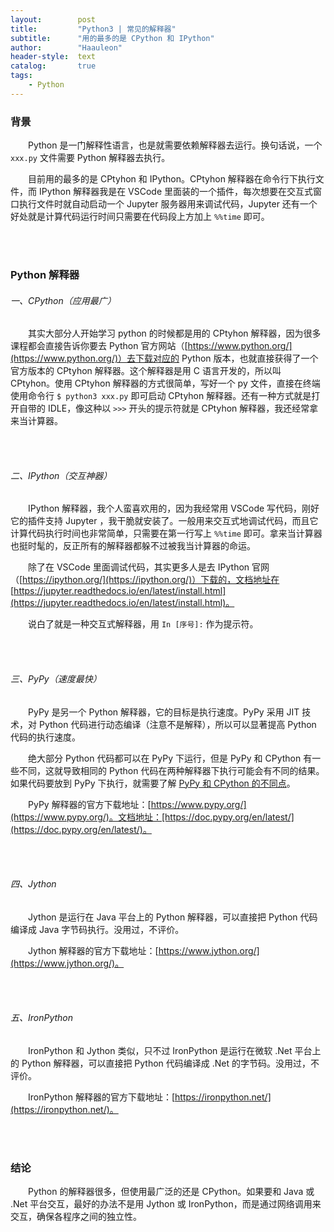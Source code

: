 ```yaml
---
layout:        post
title:         "Python3 | 常见的解释器"
subtitle:      "用的最多的是 CPython 和 IPython"
author:        "Haauleon"
header-style:  text
catalog:       true
tags:
    - Python
---
```


### 背景
&emsp;&emsp;Python 是一门解释性语言，也是就需要依赖解释器去运行。换句话说，一个 `xxx.py` 文件需要 Python 解释器去执行。       

&emsp;&emsp;目前用的最多的是 CPtyhon 和 IPython。CPtyhon 解释器在命令行下执行文件，而 IPython 解释器我是在 VSCode 里面装的一个插件，每次想要在交互式窗口执行文件时就自动启动一个 Jupyter 服务器用来调试代码，Jupyter 还有一个好处就是计算代码运行时间只需要在代码段上方加上 `%%time` 即可。          

<br><br>

### Python 解释器
###### 一、CPython（应用最广）
&emsp;&emsp;其实大部分人开始学习 python 的时候都是用的 CPtyhon 解释器，因为很多课程都会直接告诉你要去 Python 官方网站（[https://www.python.org/](https://www.python.org/)）去下载对应的 Python 版本，也就直接获得了一个官方版本的 CPtyhon 解释器。这个解释器是用 C 语言开发的，所以叫 CPtyhon。使用 CPtyhon 解释器的方式很简单，写好一个 py 文件，直接在终端使用命令行 `$ python3 xxx.py` 即可启动 CPtyhon 解释器。还有一种方式就是打开自带的 IDLE，像这种以 `>>>` 开头的提示符就是 CPtyhon 解释器，我还经常拿来当计算器。                

<br><br>

###### 二、IPython（交互神器）
&emsp;&emsp;IPython 解释器，我个人蛮喜欢用的，因为我经常用 VSCode 写代码，刚好它的插件支持 Jupyter ，我干脆就安装了。一般用来交互式地调试代码，而且它计算代码执行时间也非常简单，只需要在第一行写上 `%%time` 即可。拿来当计算器也挺时髦的，反正所有的解释器都躲不过被我当计算器的命运。           

&emsp;&emsp;除了在 VSCode 里面调试代码，其实更多人是去 IPython 官网（[https://ipython.org/](https://ipython.org/)）下载的，文档地址在 [https://jupyter.readthedocs.io/en/latest/install.html](https://jupyter.readthedocs.io/en/latest/install.html)。       

&emsp;&emsp;说白了就是一种交互式解释器，用 `In [序号]:` 作为提示符。             

<br><br>

###### 三、PyPy（速度最快）
&emsp;&emsp;PyPy 是另一个 Python 解释器，它的目标是执行速度。PyPy 采用 JIT 技术，对 Python 代码进行动态编译（注意不是解释），所以可以显著提高 Python 代码的执行速度。               

&emsp;&emsp;绝大部分 Python 代码都可以在 PyPy 下运行，但是 PyPy 和 CPython 有一些不同，这就导致相同的 Python 代码在两种解释器下执行可能会有不同的结果。如果代码要放到 PyPy 下执行，就需要了解 [PyPy 和 CPython 的不同点](http://pypy.readthedocs.org/en/latest/cpython_differences.html)。            

&emsp;&emsp;PyPy 解释器的官方下载地址：[https://www.pypy.org/](https://www.pypy.org/)。文档地址：[https://doc.pypy.org/en/latest/](https://doc.pypy.org/en/latest/)。        

<br><br>

###### 四、Jython
&emsp;&emsp;Jython 是运行在 Java 平台上的 Python 解释器，可以直接把 Python 代码编译成 Java 字节码执行。没用过，不评价。           

&emsp;&emsp;Jython 解释器的官方下载地址：[https://www.jython.org/](https://www.jython.org/)。           

<br><br>

###### 五、IronPython
&emsp;&emsp;IronPython 和 Jython 类似，只不过 IronPython 是运行在微软 .Net 平台上的 Python 解释器，可以直接把 Python 代码编译成 .Net 的字节码。没用过，不评价。        

&emsp;&emsp;IronPython 解释器的官方下载地址：[https://ironpython.net/](https://ironpython.net/)。

<br><br>

### 结论
&emsp;&emsp;Python 的解释器很多，但使用最广泛的还是 CPython。如果要和 Java 或 .Net 平台交互，最好的办法不是用 Jython 或 IronPython，而是通过网络调用来交互，确保各程序之间的独立性。